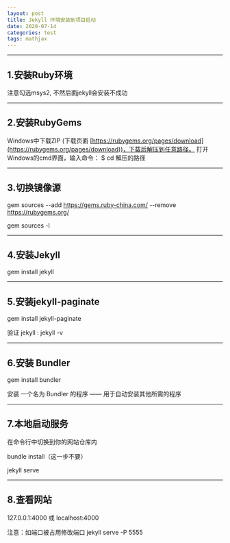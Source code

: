 ```yaml
---
layout: post
title: Jekyll 环境安装到项目启动
date: 2020-07-14
categories: test
tags: mathjax 
---
```



---
## 1.安装Ruby环境

注意勾选msys2, 不然后面jekyll会安装不成功

---
## 2.安装RubyGems
 
Windows中下载ZIP (下载页面 [https://rubygems.org/pages/download](https://rubygems.org/pages/download))，下载后解压到任意路径。
打开Windows的cmd界面，输入命令： $ cd 解压的路径


---
## 3.切换镜像源

gem sources --add https://gems.ruby-china.com/ --remove https://rubygems.org/

gem sources -l


---
## 4.安装Jekyll
 
gem install jekyll


---
## 5.安装jekyll-paginate
 

gem install jekyll-paginate

验证 jekyll :  jekyll -v


---
## 6.安装 Bundler
 

gem install bundler 

安装 一个名为 Bundler 的程序 —— 用于自动安装其他所需的程序


---
## 7.本地启动服务
在命令行中切换到你的网站仓库内

bundle install（这一步不要）

jekyll serve 


---
## 8.查看网站
 127.0.0.1:4000 或 localhost:4000

注意：如端口被占用修改端口 jekyll serve -P 5555